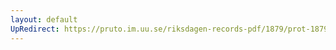 ```yaml
---
layout: default
UpRedirect: https://pruto.im.uu.se/riksdagen-records-pdf/1879/prot-1879--fk--036/prot-1879--fk--036_024.pdf
---
```

